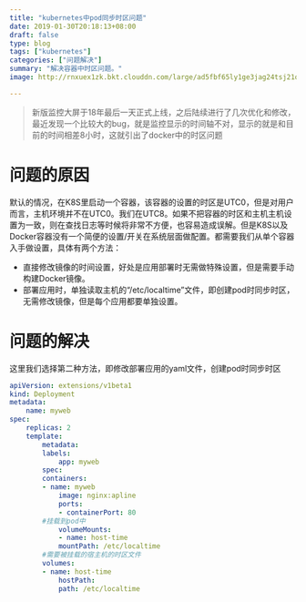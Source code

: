 ```yaml
---
title: "kubernetes中pod同步时区问题"
date: 2019-01-30T20:18:13+08:00
draft: false
type: blog
tags: ["kubernetes"]
categories: ["问题解决"]
summary: "解决容器中时区问题。"
image: http://rnxuex1zk.bkt.clouddn.com/large/ad5fbf65ly1ge3jag24tsj21qo15oglu.jpg

---
```

>新版监控大屏于18年最后一天正式上线，之后陆续进行了几次优化和修改，最近发现一个比较大的bug，就是监控显示的时间轴不对，显示的就是和目前的时间相差8小时，这就引出了docker中的时区问题

# 问题的原因
默认的情况，在K8S里启动一个容器，该容器的设置的时区是UTC0，但是对用户而言，主机环境并不在UTC0。我们在UTC8。如果不把容器的时区和主机主机设置为一致，则在查找日志等时候将非常不方便，也容易造成误解。但是K8S以及Docker容器没有一个简便的设置/开关在系统层面做配置。都需要我们从单个容器入手做设置，具体有两个方法：

* 直接修改镜像的时间设置，好处是应用部署时无需做特殊设置，但是需要手动构建Docker镜像。
* 部署应用时，单独读取主机的“/etc/localtime”文件，即创建pod时同步时区，无需修改镜像，但是每个应用都要单独设置。

# 问题的解决
这里我们选择第二种方法，即修改部署应用的yaml文件，创建pod时同步时区

```yaml
apiVersion: extensions/v1beta1
kind: Deployment
metadata:
    name: myweb
spec:
    replicas: 2
    template:
        metadata:
        labels:
            app: myweb
        spec:
        containers:
        - name: myweb
            image: nginx:apline
            ports:
            - containerPort: 80
        #挂载到pod中
            volumeMounts:
            - name: host-time
            mountPath: /etc/localtime    
        #需要被挂载的宿主机的时区文件
        volumes:
        - name: host-time
            hostPath:
            path: /etc/localtime
```
